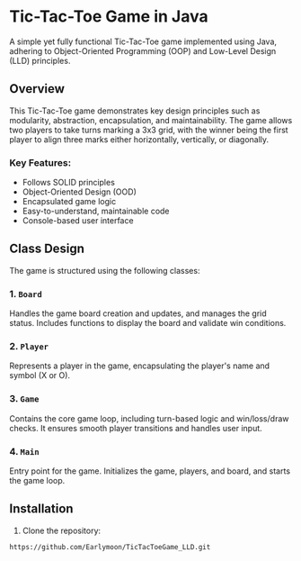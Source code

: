 # Tic-Tac-Toe Game in Java

A simple yet fully functional Tic-Tac-Toe game implemented using Java, adhering to Object-Oriented Programming (OOP) and Low-Level Design (LLD) principles.

## Overview

This Tic-Tac-Toe game demonstrates key design principles such as modularity, abstraction, encapsulation, and maintainability. The game allows two players to take turns marking a 3x3 grid, with the winner being the first player to align three marks either horizontally, vertically, or diagonally.

### Key Features:
- Follows SOLID principles
- Object-Oriented Design (OOD)
- Encapsulated game logic
- Easy-to-understand, maintainable code
- Console-based user interface

## Class Design

The game is structured using the following classes:

### 1. `Board`
Handles the game board creation and updates, and manages the grid status. Includes functions to display the board and validate win conditions.

### 2. `Player`
Represents a player in the game, encapsulating the player's name and symbol (X or O).

### 3. `Game`
Contains the core game loop, including turn-based logic and win/loss/draw checks. It ensures smooth player transitions and handles user input.

### 4. `Main`
Entry point for the game. Initializes the game, players, and board, and starts the game loop.

## Installation

1. Clone the repository:

```bash
https://github.com/Earlymoon/TicTacToeGame_LLD.git
